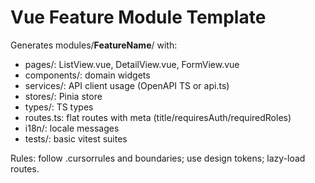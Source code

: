 # Vue Feature Module Template

Generates modules/__FeatureName__/ with:
- pages/: ListView.vue, DetailView.vue, FormView.vue
- components/: domain widgets
- services/: API client usage (OpenAPI TS or api.ts)
- stores/: Pinia store
- types/: TS types
- routes.ts: flat routes with meta (title/requiresAuth/requiredRoles)
- i18n/: locale messages
- tests/: basic vitest suites

Rules: follow .cursorrules and boundaries; use design tokens; lazy-load routes.
